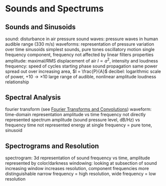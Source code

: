# Sounds and Spectrums
## Sounds and Sinusoids
sound: disturbance in air pressure
	sound waves: pressure waves in human audible range (330 m/s)
waveforms: representation of pressure variation over time
sinusoids
	simplest sounds, pure tones
	oscillatory motion
	single frequency component, frequency not affected by linear filters
	properties
		amplitude: maximal/RMS displacement of air
			$I \propto a^2$, intensity and loudness
		frequency: speed of cycles
		starting phase
	sound propagation
		same power spread out over increasing area, $I = \frac{P}{A}$
			decibel: logarithmic scale of power, $+10 \to \times 10$
			large range of audible, nonlinear amplitude loudness relationship
## Spectral Analysis
fourier transform (see [Fourier Transforms and Convolutions](fourier-transforms-convolutions.md))
waveform: time-domain representation
	amplitude vs time
	frequency not directly represented
spectrum
	amplitude (sound pressure level, dB/Hz) vs frequency
	time not represented
	energy at single frequency = pure tone, sinusoid
## Spectrograms and Resolution
spectrogram: 3d representation of sound
	frequency vs time, amplitude represented by color/darkness
	windowing: looking at subsection of sound
		increasing window increases resolution,  component frequencies more distinguishable
		narrow frequency = high resolution,  wide frequency = low resolution